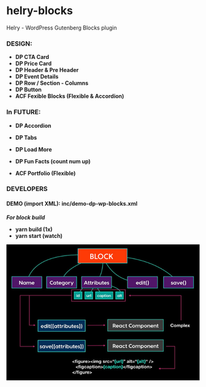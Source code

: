 # helry-blocks
Helry - WordPress Gutenberg Blocks plugin

### DESIGN:
- **DP  CTA Card**
- **DP  Price Card**
- **DP  Header & Pre Header**
- **DP  Event Details**
- **DP  Row / Section - Columns**
- **DP  Button**
- **ACF Fexible Blocks (Flexible & Accordion)**

### In FUTURE:
- **DP  Accordion**
- **DP  Tabs**
- **DP  Load More**
- **DP  Fun Facts (count num up)**

- **ACF Portfolio (Flexible)**

### DEVELOPERS
#### DEMO (import XML): inc/demo-dp-wp-blocks.xml

***For block build***
- **yarn build (1x)** 
- **yarn start (watch)**

![Screenshot](screenshot.jpg)